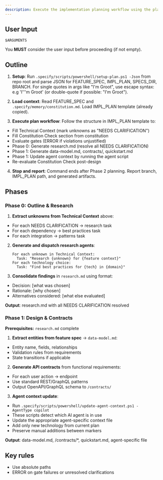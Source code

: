 ```yaml
---
description: Execute the implementation planning workflow using the plan template to generate design artifacts.
---
```


## User Input

```text
$ARGUMENTS
```

You **MUST** consider the user input before proceeding (if not empty).

## Outline

1. **Setup**: Run `.specify/scripts/powershell/setup-plan.ps1 -Json` from repo root and parse JSON for FEATURE_SPEC, IMPL_PLAN, SPECS_DIR, BRANCH. For single quotes in args like "I'm Groot", use escape syntax: e.g 'I'\''m Groot' (or double-quote if possible: "I'm Groot").

2. **Load context**: Read FEATURE_SPEC and `.specify/memory/constitution.md`. Load IMPL_PLAN template (already copied).

3. **Execute plan workflow**: Follow the structure in IMPL_PLAN template to:
  - Fill Technical Context (mark unknowns as "NEEDS CLARIFICATION")
  - Fill Constitution Check section from constitution
  - Evaluate gates (ERROR if violations unjustified)
  - Phase 0: Generate research.md (resolve all NEEDS CLARIFICATION)
  - Phase 1: Generate data-model.md, contracts/, quickstart.md
  - Phase 1: Update agent context by running the agent script
  - Re-evaluate Constitution Check post-design

4. **Stop and report**: Command ends after Phase 2 planning. Report branch, IMPL_PLAN path, and generated artifacts.

## Phases

### Phase 0: Outline & Research

1. **Extract unknowns from Technical Context** above:
  - For each NEEDS CLARIFICATION → research task
  - For each dependency → best practices task
  - For each integration → patterns task

2. **Generate and dispatch research agents**:
   ```
   For each unknown in Technical Context:
     Task: "Research {unknown} for {feature context}"
   For each technology choice:
     Task: "Find best practices for {tech} in {domain}"
   ```

3. **Consolidate findings** in `research.md` using format:
  - Decision: [what was chosen]
  - Rationale: [why chosen]
  - Alternatives considered: [what else evaluated]

**Output**: research.md with all NEEDS CLARIFICATION resolved

### Phase 1: Design & Contracts

**Prerequisites:** `research.md` complete

1. **Extract entities from feature spec** → `data-model.md`:
  - Entity name, fields, relationships
  - Validation rules from requirements
  - State transitions if applicable

2. **Generate API contracts** from functional requirements:
  - For each user action → endpoint
  - Use standard REST/GraphQL patterns
  - Output OpenAPI/GraphQL schema to `/contracts/`

3. **Agent context update**:
  - Run `.specify/scripts/powershell/update-agent-context.ps1 -AgentType copilot`
  - These scripts detect which AI agent is in use
  - Update the appropriate agent-specific context file
  - Add only new technology from current plan
  - Preserve manual additions between markers

**Output**: data-model.md, /contracts/*, quickstart.md, agent-specific file

## Key rules

- Use absolute paths
- ERROR on gate failures or unresolved clarifications
